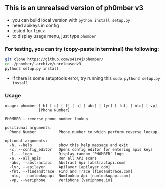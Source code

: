 ## This is an unrealsed version of ph0mber v3


- you can build local version with `python install setup.py`
- need apikeys in config 
- tested for `linux`
- to display usage menu, just type `phomber` 
 
 
 
### For testing, you can try (copy-paste in terminal) the following:
 ```bash
 git clone https://github.com/s41r4j/phomber/
 cd ./phomber/.archive/unreleasedv3
 python3 setup.py install
 ```
- if there is some setuptools error, try running this `sudo python3 setup.py install`


### Usage

```
usage: phomber [-h] [-c] [-l] [-a] [-abs] [-lyr] [-fnt] [-nlu] [-vp]
               [Phone Number]

PH0MBER — reverse phone number lookup

positional arguments:
  Phone Number          Phone number to which perform reverse lookup

optional arguments:
  -h, --help            show this help message and exit
  -c, --config_editor   Opens config editor for entering apis keys
  -l, --logo            Display random `PH0MBER` logo
  -a, --all_apis        Run all API scans
  -abs, --abstractapi   Abstract Api [abstractapi.com]
  -lyr, --apilayer      Apilayer [apilayer.com]
  -fnt, --findandtrace  Find and Trace [findandtrace.com]
  -nlu, --numlookupapi  Numlookup Api [numlookupapi.com]
  -vp, --veriphone      Veriphone [veriphone.io]
```
